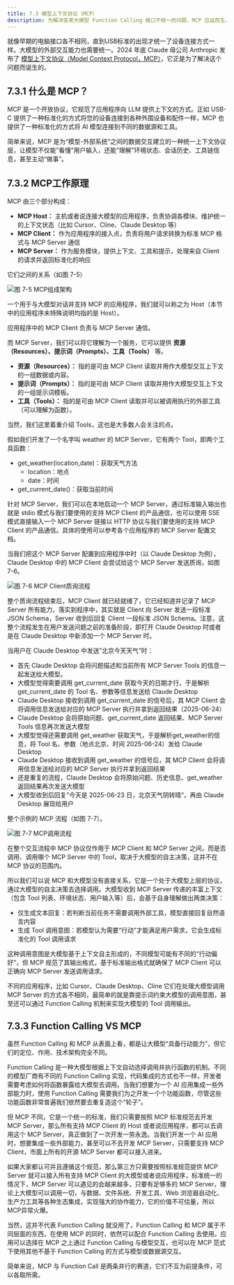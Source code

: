 ```yaml
---
title: 7.3 模型上下文协议（MCP）
description: 为解决各家大模型 Function Calling 接口不统一的问题，MCP 应运而生。作为一个开放标准，MCP 规范了模型与外部工具、数据源之间的交互方式，使得开发者可以“一次开发，到处运行”工具服务（MCP Server）。这大大降低了多模型适配的复杂性，促进了一个可互操作的AI工具生态系统的形成，其定位类似于硬件领域的 USB 标准。
---
```


就像早期的电脑接口各不相同，直到USB标准的出现才统一了设备连接方式一样。大模型的外部交互能力也需要统一。2024 年底 Claude 母公司 Anthropic 发布了 [模型上下文协议（Model Context Protocol，MCP）](https://www.anthropic.com/news/model-context-protocol)，它正是为了解决这个问题而诞生的。


## 7.3.1 什么是 MCP？

MCP 是一个开放协议，它规范了应用程序向 LLM 提供上下文的方式。正如 USB-C 提供了一种标准化的方式将您的设备连接到各种外围设备和配件一样，MCP 也提供了一种标准化的方式将 AI 模型连接到不同的数据源和工具。

简单来说，MCP 是为“模型-外部系统”之间的数据交互建立的一种统一上下文协议层，让模型不仅能“看懂”用户输入，还能"理解"环境状态、会话历史、工具链信息，甚至主动“做事”。

## 7.3.2 MCP工作原理

MCP 由三个部分构成：

- **MCP Host：** 主机或者说连接大模型的应用程序，负责协调各模块、维护统一的上下文状态（比如 Cursor、Cline、Claude Desktop 等）
- **MCP Client：** 作为应用程序的接入点，负责将用户请求转换为标准 MCP 格式与 MCP Server 通信
- **MCP Server：** 作为服务模块，提供上下文、工具和提示，处理来自 Client 的请求并返回标准化的响应

它们之间的关系（如图 7-5）

![图 7-5 MCP组成架构](https://cdn.isboyjc.com/ai-evolution/1756139240243.png)

一个用于与大模型对话并支持 MCP 的应用程序，我们就可以称之为 Host（本节中的应用程序未特殊说明均指的是 Host）。

应用程序中的 MCP Client 负责与 MCP Server 通信。

而 MCP Server，我们可以将它理解为一个服务，它可以提供 **资源（Resources）、提示词（Prompts）、工具（Tools）** 等。

- **资源（Resources）：** 指的是可由 MCP Client 读取并用作大模型交互上下文的一组数据或内容。
- **提示词（Prompts）：** 指的是可由 MCP Client 读取并用作大模型交互上下文的一组提示词模板。
- **工具（Tools）：** 指的是可由 MCP Client 读取并可以被调用执行的外部工具（可以理解为函数）。

当然，我们这里着重介绍 Tools，这也是大多数人会关注的点。

假如我们开发了一个名字叫 weather 的 MCP Server，它有两个 Tool，即两个工具函数：

- get_weather(location,date)：获取天气方法 
  - location：地点
  - date：时间
- get_current_date()：获取当前时间

针对 MCP Server，我们可以在本地启动一个 MCP Server，通过标准输入输出也就是 stdio 模式与我们要使用的支持 MCP Client 的产品通信，也可以使用 SSE 模式直接输入一个 MCP Server 链接以 HTTP 协议与我们要使用的支持 MCP Client 的产品通信。具体的使用可以参考各个应用程序的 MCP Server 配置文档。

当我们把这个 MCP Server 配置到应用程序中时（以 Claude Desktop 为例），Claude Desktop 中的 MCP Client 会尝试给这个 MCP Server 发送质询，如图 7-6。

![图 7-6 MCP Client质询流程](https://cdn.isboyjc.com/ai-evolution/1756139264308.png)

整个质询流程结束后，MCP Client 就已经就绪了，它已经知道并记录了 MCP Server 所有能力，落实到程序中，其实就是 Client 向 Server 发送一段标准 JSON Schema，Server 收到后回复 Client 一段标准 JSON Schema。注意，这整个流程发生在用户发送问题之前的准备阶段，即打开 Claude Desktop 时或者是在 Claude Desktop 中新添加一个 MCP Server 时。

当用户在 Claude Desktop 中发送”北京今天天气“时：

- 首先 Claude Desktop 会将问题描述和当前所有 MCP Server Tools 的信息一起发送给大模型。
- 大模型觉得需要调用 get_current_date 获取今天的日期才行，于是解析 get_current_date 的 Tool 名、参数等信息发送给 Claude Desktop
- Claude Desktop 接收到调用 get_current_date 的信号后，其 MCP Client 会将调用信息发送给对应的 MCP Server 执行并拿到返回结果（2025-06-24）
- Claude Desktop 会将原始问题、get_current_date 返回结果、MCP Server Tools 信息再次发送大模型
- 大模型觉得还需要调用 get_weather 获取天气，于是解析get_weather的信息，将 Tool 名、参数（地点北京、时间 2025-06-24）发给 Claude Desktop
- Claude Desktop 接收到调用 get_weather 的信号后，其 MCP Client 会将调用信息发送给对应的 MCP Server 执行并拿到返回结果
- 还是重复的流程，Claude Desktop 会将原始问题、历史信息、get_weather 返回结果再次发送大模型
- 大模型收到后回复”今天是 2025-06-23 日，北京天气阴转晴“，再由 Claude Desktop 展现给用户

整个示例的 MCP 流程（如图 7-7）。

![图 7-7 MCP调用流程](https://cdn.isboyjc.com/ai-evolution/1756139299727.png)

在整个交互流程中 MCP 协议仅作用于 MCP Client 和 MCP Server 之间，而是否调用、调用哪个 MCP Server 中的 Tool，取决于大模型的自主决策，这并不在 MCP 协议的范围内。

所以我们可以说 MCP 和大模型没有直接关系，它是一个处于大模型上层的协议，通过大模型的自主决策去选择调用。大模型收到 MCP Server 传递的丰富上下文（包含 Tool 列表、环境状态、用户输入等）后，会基于自身理解做出两类决策：

- 仅生成文本回复：若判断当前任务不需要调用外部工具，模型直接回复自然语言内容
- 生成 Tool 调用意图：若模型认为需要“行动”才能满足用户需求，它会生成标准化的 Tool 调用请求

这种调用意图是大模型基于上下文自主形成的，不同模型可能有不同的“行动偏好”，但 MCP 规范了其输出格式，基于标准输出格式就确保了 MCP Client 可以正确向 MCP Server 发送调用请求。

不同的应用程序，比如 Cursor、Claude Desktop、Cline 它们在处理大模型调用 MCP Server 的方式各不相同，最简单的就是靠提示词约束大模型的调用意图，甚至还可以通过 Function Calling 机制来实现大模型的 Tool 调用输出。

## 7.3.3 Function Calling VS MCP

虽然 Function Calling 和 MCP 从表面上看，都是让大模型“具备行动能力”，但它们的定位、作用、技术架构完全不同。

Function Calling 是一种大模型根据上下文自动选择调用并执行函数的机制。不同的模型厂商有不同的 Function Calling 实现，代码集成的方式也不一样，开发者需要考虑如何将函数暴露给大模型去调用。当我们想要为一个 AI 应用集成一些外部能力时，使用 Function Calling 需要我们为之开发一个个功能函数，尽管这些功能函数非常普遍我们依然要去重复造这个“轮子”。

但 MCP 不同，它是一个统一的标准，我们只需要按照 MCP 标准规范去开发 MCP Server，那么所有支持 MCP Client 的 Host 或者说应用程序，都可以去调用这个 MCP Server，真正做到了一次开发一劳永逸。当我们开发一个 AI 应用时，想要集成一些外部能力，甚至可以不去开发 MCP Server，只需要支持 MCP Client，市面上所有的开源 MCP Server 都可以接入进来。

如果大家都认可并且遵循这个规范，那么第三方只需要按照标准规范提供 MCP Server 就可以接入所有支持 MCP Client 的大模型或者说应用程序，标准统一的情况下，MCP Server 可以遇见的会越来越多，只要有足够多的 MCP Server，理论上大模型可以调用一切，与数据、文件系统、开发工具、Web 浏览器自动化、生产力工具等各种生态集成，实现强大的协作能力，它的价值不可估量，所以MCP异常火爆。

当然，这并不代表 Function Calling 就没用了，Function Calling 和 MCP 属于不同层面的东西，在使用 MCP 的同时，依然可以配合 Function Calling 去使用。应用可以选择在 MCP 之上通过 Function Calling 与模型交互，也可以在 MCP 范式下使用其他不基于 Function Calling 的方式与模型或数据源交互。

简单来说，MCP 与 Function Call 是两条并行的赛道，它们不互为前提条件，可以各取所需。